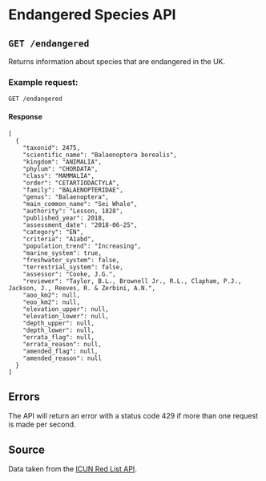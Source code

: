 # Endangered Species API

## `GET /endangered`

Returns information about species that are endangered in the UK.

### Example request:

`GET /endangered`

#### Response

```
[
  {
    "taxonid": 2475,
    "scientific_name": "Balaenoptera borealis",
    "kingdom": "ANIMALIA",
    "phylum": "CHORDATA",
    "class": "MAMMALIA",
    "order": "CETARTIODACTYLA",
    "family": "BALAENOPTERIDAE",
    "genus": "Balaenoptera",
    "main_common_name": "Sei Whale",
    "authority": "Lesson, 1828",
    "published_year": 2018,
    "assessment_date": "2018-06-25",
    "category": "EN",
    "criteria": "A1abd",
    "population_trend": "Increasing",
    "marine_system": true,
    "freshwater_system": false,
    "terrestrial_system": false,
    "assessor": "Cooke, J.G.",
    "reviewer": "Taylor, B.L., Brownell Jr., R.L., Clapham, P.J., Jackson, J., Reeves, R. & Zerbini, A.N.",
    "aoo_km2": null,
    "eoo_km2": null,
    "elevation_upper": null,
    "elevation_lower": null,
    "depth_upper": null,
    "depth_lower": null,
    "errata_flag": null,
    "errata_reason": null,
    "amended_flag": null,
    "amended_reason": null
  }
]
```

## Errors

The API will return an error with a status code 429 if more than one request is made per second.

## Source

Data taken from the [ICUN Red List API](http://apiv3.iucnredlist.org/api/v3/docs).
